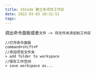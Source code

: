 ```yaml
---
title: VSCode 建立多项目工作区
date: 2022-03-03 10:31:51
tags:
---
```

调出命令面板或者`文件 —> 将文件夹添加到工作区`
```
//打开命令面板
command+shift+P
//添加项目文件夹
> add folder to workspace
//保存工作空间
> save workspace as...
```